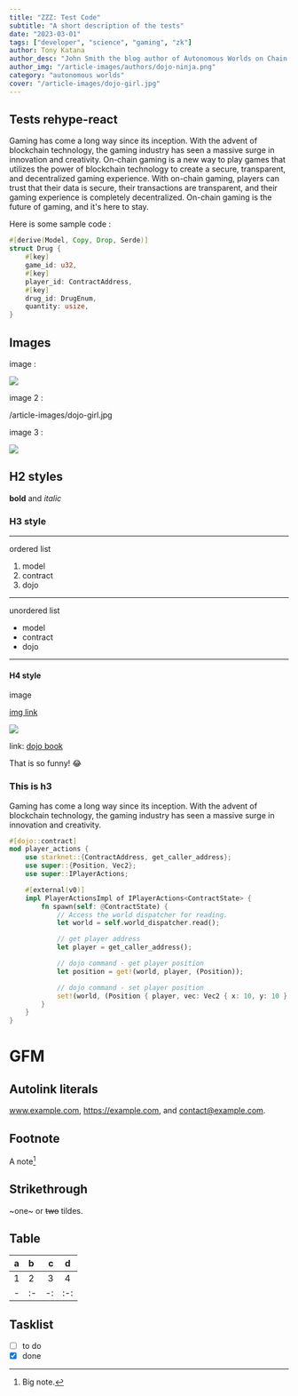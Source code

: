 ```yaml
---
title: "ZZZ: Test Code"
subtitle: "A short description of the tests"
date: "2023-03-01"
tags: ["developer", "science", "gaming", "zk"]
author: Tony Katana
author_desc: "John Smith the blog author of Autonomous Worlds on Chain Gaming. With a passion for blockchain technology..."
author_img: "/article-images/authors/dojo-ninja.png"
category: "autonomous worlds"
cover: "/article-images/dojo-girl.jpg"
---
```


## Tests rehype-react

Gaming has come a long way since its inception. With the advent of blockchain technology, the gaming industry has seen a massive surge in innovation and creativity. On-chain gaming is a new way to play games that utilizes the power of blockchain technology to create a secure, transparent, and decentralized gaming experience. With on-chain gaming, players can trust that their data is secure, their transactions are transparent, and their gaming experience is completely decentralized. On-chain gaming is the future of gaming, and it's here to stay.

Here is some sample code :

```rust
#[derive(Model, Copy, Drop, Serde)]
struct Drug {
    #[key]
    game_id: u32,
    #[key]
    player_id: ContractAddress,
    #[key]
    drug_id: DrugEnum,
    quantity: usize,
}
```

## Images

image : 

![](/article-images/abstract.png)

image 2 : 

/article-images/dojo-girl.jpg

image 3 : 

<img src="/article-images/dojo-girl.jpg" />


## H2 styles

**bold** and *italic*

### H3 style

---

ordered list
1. model
2. contract
3. dojo

---

unordered list
- model
- contract
- dojo

---


#### H4 style

image 

[img link](/article-images/abstract.png)

<img src="/article-images/abstract.png" />

link: [dojo book](https://book.dojoengine.org/) 

That is so funny! :joy:

### This is h3

Gaming has come a long way since its inception. With the advent of blockchain technology, the gaming industry has seen a massive surge in innovation and creativity.

```rust
#[dojo::contract]
mod player_actions {
    use starknet::{ContractAddress, get_caller_address};
    use super::{Position, Vec2};
    use super::IPlayerActions;

    #[external(v0)]
    impl PlayerActionsImpl of IPlayerActions<ContractState> {
        fn spawn(self: @ContractState) {
            // Access the world dispatcher for reading.
            let world = self.world_dispatcher.read();

            // get player address
            let player = get_caller_address();

            // dojo command - get player position
            let position = get!(world, player, (Position));

            // dojo command - set player position
            set!(world, (Position { player, vec: Vec2 { x: 10, y: 10 } }));
        }
    }
}
```


# GFM

## Autolink literals

www.example.com, https://example.com, and contact@example.com.

## Footnote

A note[^1]

[^1]: Big note.

## Strikethrough

~one~ or ~~two~~ tildes.

## Table

| a | b  |  c |  d  |
| - | :- | -: | :-: |
| 1 | 2 | 3 | 4 |
| - | :- | -: | :-: |

## Tasklist

* [ ] to do
* [x] done
